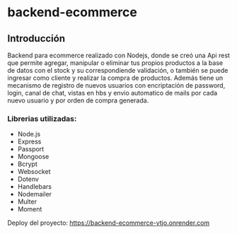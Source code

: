 # backend-ecommerce

## Introducción

Backend para ecommerce realizado con Nodejs, donde se creó una Api rest que permite agregar, manipular o eliminar tus propios productos a la base de datos con el stock y su correspondiende validación, o también se puede ingresar como cliente y realizar la compra de productos.
Además tiene un mecanismo de registro de nuevos usuarios con encriptación de password, login, canal de chat, vistas en hbs y envio automatico de mails por cada nuevo usuario y por orden de compra generada.

### Librerias utilizadas:

- Node.js
- Express
- Passport 
- Mongoose
- Bcrypt
- Websocket
- Dotenv
- Handlebars
- Nodemailer
- Multer
- Moment

Deploy del proyecto:
https://backend-ecommerce-vtjo.onrender.com

